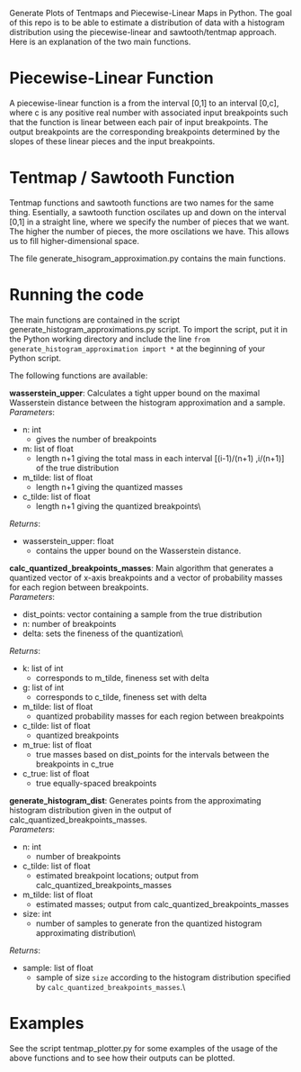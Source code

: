 Generate Plots of Tentmaps and Piecewise-Linear Maps in Python. The goal of this repo is to be able to estimate a distribution of data with a histogram distribution using the piecewise-linear and sawtooth/tentmap approach. Here is an explanation of the two main functions.

# Piecewise-Linear Function
A piecewise-linear function is a from the interval [0,1] to an interval [0,c], where c is any positive real number with associated input breakpoints such that the function is linear between each pair of input breakpoints. The output breakpoints are the corresponding breakpoints determined by the slopes of these linear pieces and the input breakpoints.

# Tentmap / Sawtooth Function
Tentmap functions and sawtooth functions are two names for the same thing. Esentially, a sawtooth function oscilates up and down on the interval [0,1] in a straight line, where we specify the number of pieces that we want. The higher the number of pieces, the more oscilations we have. This allows us to fill higher-dimensional space.

The file generate_hisogram_approximation.py contains the main functions.

# Running the code
The main functions are contained in the script generate_histogram_approximations.py script. To import the script, put it in the Python working directory and include the line `from generate_histogram_approximation import *` at the beginning of your Python script. 

The following functions are available:

**wasserstein_upper**: Calculates a tight upper bound on the maximal Wasserstein distance between the histogram approximation and a sample.\
*Parameters*:
* n: int
    * gives the number of breakpoints
* m: list of float
    * length n+1 giving the total mass in each interval [(i-1)/(n+1) ,i/(n+1)] of the true distribution
* m_tilde: list of float   
    * length n+1 giving the quantized masses
* c_tilde: list of float
    * length n+1 giving the quantized breakpoints\
    
*Returns*:
* wasserstein_upper: float 
    * contains the upper bound on the Wasserstein distance. 


**calc_quantized_breakpoints_masses**:  Main algorithm that generates a quantized vector of x-axis breakpoints and a vector of probability masses for each region between breakpoints.\
*Parameters*:
* dist_points: vector containing a sample from the true distribution
* n: number of breakpoints
* delta: sets the fineness of the quantization\

*Returns*:
* k: list of int 
    * corresponds to m_tilde, fineness set with delta
* g: list of int 
    * corresponds to c_tilde, fineness set with delta
* m_tilde: list of float
    * quantized probability masses for each region between breakpoints  
* c_tilde: list of float 
    * quantized breakpoints
* m_true: list of float 
    * true masses based on dist_points for the intervals between the breakpoints in c_true
* c_true: list of float 
    * true equally-spaced breakpoints

**generate_histogram_dist**: Generates points from the approximating histogram distribution given in the output of calc_quantized_breakpoints_masses.\
*Parameters*:
* n: int
    * number of breakpoints
* c_tilde: list of float
    * estimated breakpoint locations; output from calc_quantized_breakpoints_masses
* m_tilde: list of float 
    * estimated masses; output from calc_quantized_breakpoints_masses
* size: int
    * number of samples to generate fron the quantized histogram approximating distribution\ 

*Returns*:
* sample: list of float
    * sample of size `size` according to the histogram distribution specified by `calc_quantized_breakpoints_masses`.\


# Examples
See the script tentmap_plotter.py for some examples of the usage of the above functions and to see how their outputs can be plotted.
